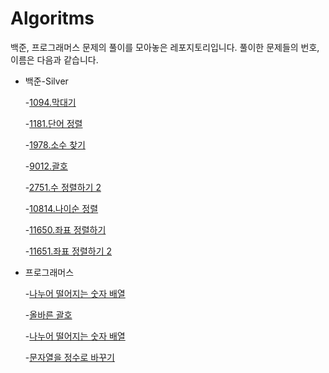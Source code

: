 # Algoritms

백준, 프로그래머스 문제의 풀이를 모아놓은 레포지토리입니다. 풀이한 문제들의 번호, 이름은 다음과 같습니다.

- 백준-Silver

  -[1094.막대기](https://www.acmicpc.net/problem/1094)

  -[1181.단어 정렬](https://www.acmicpc.net/problem/1094)
  
  -[1978.소수 찾기](https://www.acmicpc.net/problem/1978)
  
  -[9012.괄호](https://www.acmicpc.net/problem/9012)
  
  -[2751.수 정렬하기 2](https://www.acmicpc.net/problem/2751)
  
  -[10814.나이순 정렬](https://www.acmicpc.net/problem/10814)
  
  -[11650.좌표 정렬하기](https://www.acmicpc.net/problem/11650)
  
  -[11651.좌표 정렬하기 2](https://www.acmicpc.net/problem/11651)
- 프로그래머스

  -[나누어 떨어지는 숫자 배열](https://school.programmers.co.kr/learn/courses/30/lessons/12910)

  -[올바른 괄호](https://school.programmers.co.kr/learn/courses/30/lessons/12909)
  
  -[나누어 떨어지는 숫자 배열](https://school.programmers.co.kr/learn/courses/30/lessons/12910)

  -[문자열을 정수로 바꾸기](https://school.programmers.co.kr/learn/courses/30/lessons/12909)
  
  
  
  

